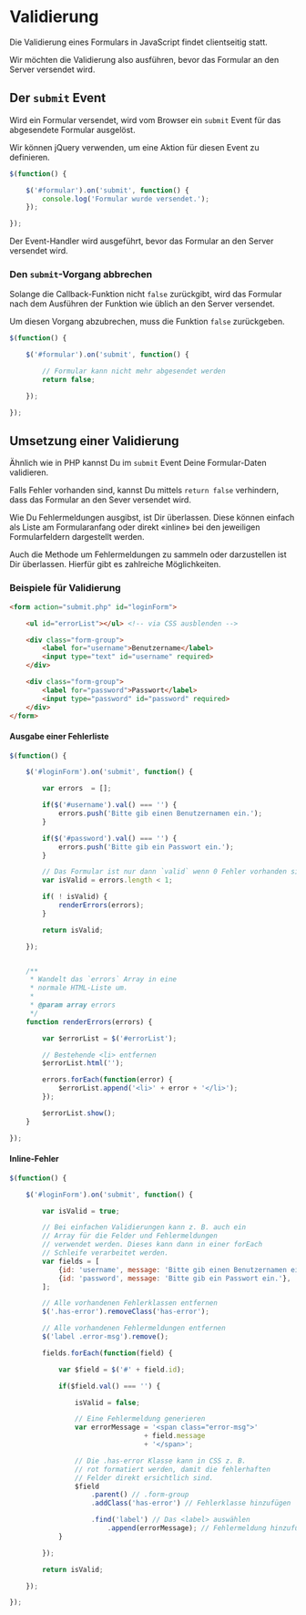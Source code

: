 # Validierung

Die Validierung eines Formulars in JavaScript findet clientseitig statt.

Wir möchten die Validierung also ausführen, bevor das Formular an den Server versendet wird.

## Der `submit` Event

Wird ein Formular versendet, wird vom Browser ein `submit` Event für das abgesendete Formular ausgelöst.

Wir können jQuery verwenden, um eine Aktion für diesen Event zu definieren.

```js
$(function() {

    $('#formular').on('submit', function() {
        console.log('Formular wurde versendet.');
    });

});
```

Der Event-Handler wird ausgeführt, bevor das Formular an den Server versendet wird.

### Den `submit`-Vorgang abbrechen

Solange die Callback-Funktion nicht `false` zurückgibt, wird das Formular nach dem Ausführen der Funktion wie üblich an den Server versendet.

Um diesen Vorgang abzubrechen, muss die Funktion `false` zurückgeben.

```js
$(function() {

    $('#formular').on('submit', function() {

        // Formular kann nicht mehr abgesendet werden
        return false;

    });

});
```

## Umsetzung einer Validierung

Ähnlich wie in PHP kannst Du im `submit` Event Deine Formular-Daten validieren.

Falls Fehler vorhanden sind, kannst Du mittels `return false` verhindern, dass das Formular an den Sever versendet wird.

Wie Du Fehlermeldungen ausgibst, ist Dir überlassen. Diese können einfach als Liste am Formularanfang oder direkt «inline» bei den jeweiligen Formularfeldern dargestellt werden.

Auch die Methode um Fehlermeldungen zu sammeln oder darzustellen ist Dir überlassen. Hierfür gibt es zahlreiche Möglichkeiten.

### Beispiele für Validierung

```html
<form action="submit.php" id="loginForm">

    <ul id="errorList"></ul> <!-- via CSS ausblenden -->

    <div class="form-group">
        <label for="username">Benutzername</label>
        <input type="text" id="username" required>
    </div>

    <div class="form-group">
        <label for="password">Passwort</label>
        <input type="password" id="password" required>
    </div>
</form>
```

#### Ausgabe einer Fehlerliste

```js
$(function() {

    $('#loginForm').on('submit', function() {

        var errors  = [];

        if($('#username').val() === '') {
            errors.push('Bitte gib einen Benutzernamen ein.');
        }

        if($('#password').val() === '') {
            errors.push('Bitte gib ein Passwort ein.');
        }

        // Das Formular ist nur dann `valid` wenn 0 Fehler vorhanden sind.
        var isValid = errors.length < 1;

        if( ! isValid) {
            renderErrors(errors);
        }

        return isValid;

    });


    /**
     * Wandelt das `errors` Array in eine
     * normale HTML-Liste um.
     *
     * @param array errors
     */
    function renderErrors(errors) {

        var $errorList = $('#errorList');

        // Bestehende <li> entfernen
        $errorList.html('');

        errors.forEach(function(error) {
            $errorList.append('<li>' + error + '</li>');
        });

        $errorList.show();
    }

});
```

#### Inline-Fehler


```js
$(function() {

    $('#loginForm').on('submit', function() {

        var isValid = true;

        // Bei einfachen Validierungen kann z. B. auch ein
        // Array für die Felder und Fehlermeldungen
        // verwendet werden. Dieses kann dann in einer forEach
        // Schleife verarbeitet werden.
        var fields = [
            {id: 'username', message: 'Bitte gib einen Benutzernamen ein.'},
            {id: 'password', message: 'Bitte gib ein Passwort ein.'},
        ];

        // Alle vorhandenen Fehlerklassen entfernen
        $('.has-error').removeClass('has-error');

        // Alle vorhandenen Fehlermeldungen entfernen
        $('label .error-msg').remove();

        fields.forEach(function(field) {

            var $field = $('#' + field.id);

            if($field.val() === '') {

                isValid = false;

                // Eine Fehlermeldung generieren
                var errorMessage = '<span class="error-msg">'
                                 + field.message
                                 + '</span>';

                // Die .has-error Klasse kann in CSS z. B.
                // rot formatiert werden, damit die fehlerhaften
                // Felder direkt ersichtlich sind.
                $field
                    .parent() // .form-group
                    .addClass('has-error') // Fehlerklasse hinzufügen

                    .find('label') // Das <label> auswählen
                        .append(errorMessage); // Fehlermeldung hinzufügen
            }

        });

        return isValid;

    });

});
```
